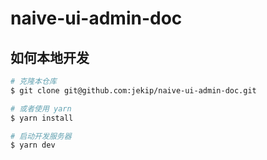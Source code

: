 # naive-ui-admin-doc

## 如何本地开发

```bash
# 克隆本仓库
$ git clone git@github.com:jekip/naive-ui-admin-doc.git

# 或者使用 yarn
$ yarn install

# 启动开发服务器
$ yarn dev
```
